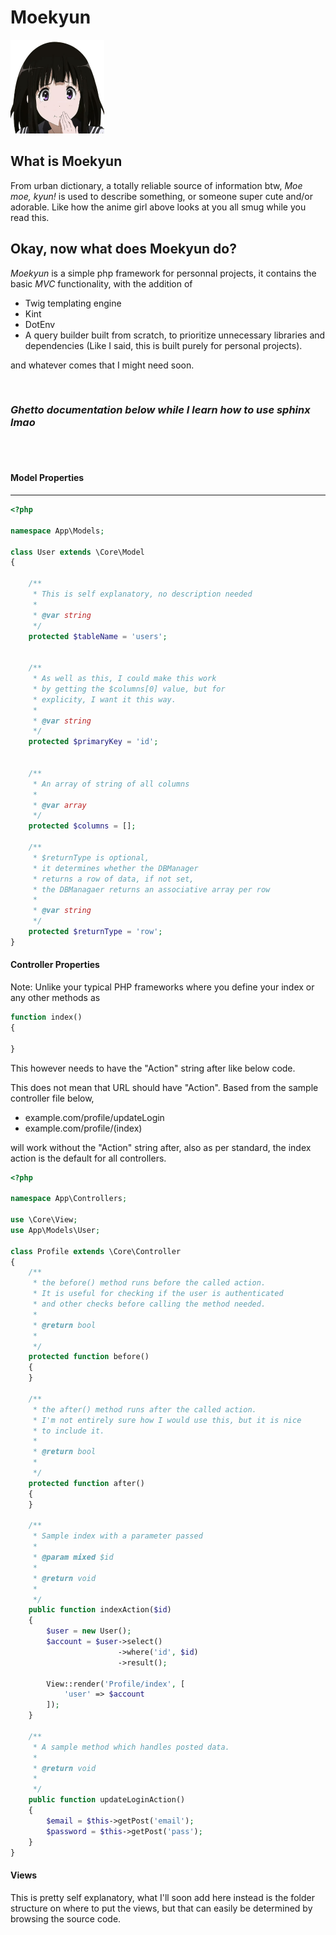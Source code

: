 # Moekyun

<img src="public/assets/images/chitanda.png" width="150">

## What is Moekyun
From urban dictionary, a totally reliable source of information btw, *Moe moe, kyun!* is used to describe something, or someone super cute and/or adorable. Like how the anime girl above looks at you all smug while you read this.

## Okay, now what does Moekyun do?
*Moekyun* is a simple php framework for personnal projects, it contains the basic *MVC* functionality, with the addition of 
- Twig templating engine
- Kint 
- DotEnv
- A query builder built from scratch, to prioritize unnecessary libraries and dependencies (Like I said, this is built purely for personal projects).

and whatever comes that I might need soon.

<br/>

### ***Ghetto documentation below while I learn how to use sphinx lmao***
<br/>
<br/>

#### **Model Properties**
---


```php
<?php

namespace App\Models;

class User extends \Core\Model
{

    /**
     * This is self explanatory, no description needed
     * 
     * @var string
     */
    protected $tableName = 'users';


    /**
     * As well as this, I could make this work
     * by getting the $columns[0] value, but for
     * explicity, I want it this way.
     *
     * @var string
     */
    protected $primaryKey = 'id';
    
    
    /**
     * An array of string of all columns
     *
     * @var array
     */
    protected $columns = [];

    /**
     * $returnType is optional, 
     * it determines whether the DBManager 
     * returns a row of data, if not set,
     * the DBManagaer returns an associative array per row
     *
     * @var string
     */
    protected $returnType = 'row';
}
```

#### **Controller Properties**
Note: Unlike your typical PHP frameworks where you define your index or any other methods as

```PHP
function index()
{

}
```

This however needs to have the "Action" string after like below code.

This does not mean that URL should have "Action". Based from the sample controller
file below, 
- example.com/profile/updateLogin
- example.com/profile/(index)

will work without the "Action" string after, also as per standard, the index action is the default for all controllers.
```php
<?php

namespace App\Controllers;

use \Core\View;
use App\Models\User;

class Profile extends \Core\Controller
{
    /**
     * the before() method runs before the called action.
     * It is useful for checking if the user is authenticated
     * and other checks before calling the method needed.
     *
     * @return bool
     * 
     */
    protected function before()
    {
    }

    /**
     * the after() method runs after the called action.
     * I'm not entirely sure how I would use this, but it is nice
     * to include it.
     *
     * @return bool
     * 
     */
    protected function after()
    {
    }
    
    /**
     * Sample index with a parameter passed
     *
     * @param mixed $id
     * 
     * @return void
     * 
     */
    public function indexAction($id)
    {
        $user = new User();
        $account = $user->select()
                        ->where('id', $id)
                        ->result();

        View::render('Profile/index', [
            'user' => $account
        ]);
    }

    /**
     * A sample method which handles posted data.
     *
     * @return void
     * 
     */
    public function updateLoginAction()
    {
        $email = $this->getPost('email');
        $password = $this->getPost('pass');
    }
}
```

#### **Views**

This is pretty self explanatory, what I'll soon add here instead is the folder structure on where to put the views, but that can easily be determined by browsing the source code.
